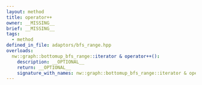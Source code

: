 ```yaml
---
layout: method
title: operator++
owner: __MISSING__
brief: __MISSING__
tags:
  - method
defined_in_file: adaptors/bfs_range.hpp
overloads:
  nw::graph::bottomup_bfs_range::iterator & operator++():
    description: __OPTIONAL__
    return: __OPTIONAL__
    signature_with_names: nw::graph::bottomup_bfs_range::iterator & operator++()
---
```

